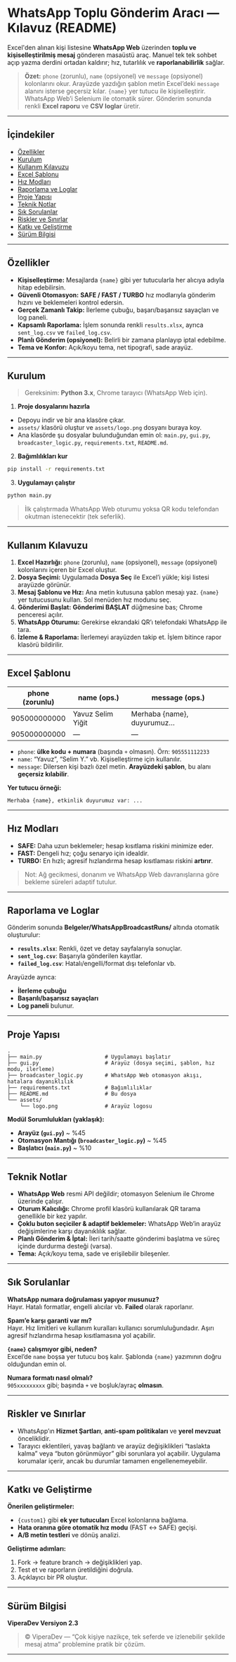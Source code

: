# WhatsApp Toplu Gönderim Aracı — Kılavuz (README)

Excel'den alınan kişi listesine **WhatsApp Web** üzerinden **toplu ve kişiselleştirilmiş mesaj** gönderen masaüstü araç. Manuel tek tek sohbet açıp yazma derdini ortadan kaldırır; hız, tutarlılık ve **raporlanabilirlik** sağlar.

> **Özet:** `phone` (zorunlu), `name` (opsiyonel) ve `message` (opsiyonel) kolonlarını okur. Arayüzde yazdığın şablon metin Excel’deki `message` alanını isterse geçersiz kılar. `{name}` yer tutucu ile kişiselleştirir. WhatsApp Web’i Selenium ile otomatik sürer. Gönderim sonunda renkli **Excel raporu** ve **CSV loglar** üretir.

---

## İçindekiler

- [Özellikler](#özellikler)
- [Kurulum](#kurulum)
- [Kullanım Kılavuzu](#kullanım-kılavuzu)
- [Excel Şablonu](#excel-şablonu)
- [Hız Modları](#hız-modları)
- [Raporlama ve Loglar](#raporlama-ve-loglar)
- [Proje Yapısı](#proje-yapısı)
- [Teknik Notlar](#teknik-notlar)
- [Sık Sorulanlar](#sık-sorulanlar)
- [Riskler ve Sınırlar](#riskler-ve-sınırlar)
- [Katkı ve Geliştirme](#katkı-ve-geliştirme)
- [Sürüm Bilgisi](#sürüm-bilgisi)

---

## Özellikler

- **Kişiselleştirme:** Mesajlarda `{name}` gibi yer tutucularla her alıcıya adıyla hitap edebilirsin.
- **Güvenli Otomasyon:** **SAFE / FAST / TURBO** hız modlarıyla gönderim hızını ve beklemeleri kontrol edersin.
- **Gerçek Zamanlı Takip:** İlerleme çubuğu, başarı/başarısız sayaçları ve log paneli.
- **Kapsamlı Raporlama:** İşlem sonunda renkli `results.xlsx`, ayrıca `sent_log.csv` ve `failed_log.csv`.
- **Planlı Gönderim (opsiyonel):** Belirli bir zamana planlayıp iptal edebilme.
- **Tema ve Konfor:** Açık/koyu tema, net tipografi, sade arayüz.

---

## Kurulum

> Gereksinim: **Python 3.x**, Chrome tarayıcı (WhatsApp Web için).

1) **Proje dosyalarını hazırla**
- Depoyu indir ve bir ana klasöre çıkar.
- `assets/` klasörü oluştur ve `assets/logo.png` dosyanı buraya koy.
- Ana klasörde şu dosyalar bulunduğundan emin ol: `main.py`, `gui.py`, `broadcaster_logic.py`, `requirements.txt`, `README.md`.

2) **Bağımlılıkları kur**
```bash
pip install -r requirements.txt
```

3) **Uygulamayı çalıştır**
```bash
python main.py
```

> İlk çalıştırmada WhatsApp Web oturumu yoksa QR kodu telefondan okutman istenecektir (tek seferlik).

---

## Kullanım Kılavuzu

1. **Excel Hazırlığı:** `phone` (zorunlu), `name` (opsiyonel), `message` (opsiyonel) kolonlarını içeren bir Excel oluştur.
2. **Dosya Seçimi:** Uygulamada **Dosya Seç** ile Excel’i yükle; kişi listesi arayüzde görünür.
3. **Mesaj Şablonu ve Hız:** Ana metin kutusuna şablon mesajı yaz. `{name}` yer tutucusunu kullan. Sol menüden hız modunu seç.
4. **Gönderimi Başlat:** **Gönderimi BAŞLAT** düğmesine bas; Chrome penceresi açılır.
5. **WhatsApp Oturumu:** Gerekirse ekrandaki QR’ı telefondaki WhatsApp ile tara.
6. **İzleme & Raporlama:** İlerlemeyi arayüzden takip et. İşlem bitince rapor klasörü bildirilir.

---

## Excel Şablonu

| phone (zorunlu) | name (ops.)         | message (ops.)              |
|-----------------|---------------------|-----------------------------|
| 905000000000    | Yavuz Selim Yiğit   | Merhaba {name}, duyurumuz…  |
| 905000000000    | —                   | —                           |

- `phone`: **ülke kodu + numara** (başında `+` olmasın). Örn: `905551112233`
- `name`: “Yavuz”, “Selim Y.” vb. Kişiselleştirme için kullanılır.
- `message`: Dilersen kişi bazlı özel metin. **Arayüzdeki şablon**, bu alanı **geçersiz kılabilir**.

**Yer tutucu örneği:**
```
Merhaba {name}, etkinlik duyurumuz var: ...
```

---

## Hız Modları

- **SAFE:** Daha uzun beklemeler; hesap kısıtlama riskini minimize eder.
- **FAST:** Dengeli hız; çoğu senaryo için idealdir.
- **TURBO:** En hızlı; agresif hızlandırma hesap kısıtlaması riskini **artırır**.

> Not: Ağ gecikmesi, donanım ve WhatsApp Web davranışlarına göre bekleme süreleri adaptif tutulur.

---

## Raporlama ve Loglar

Gönderim sonunda **Belgeler/WhatsAppBroadcastRuns/** altında otomatik oluşturulur:

- **`results.xlsx`**: Renkli, özet ve detay sayfalarıyla sonuçlar.
- **`sent_log.csv`**: Başarıyla gönderilen kayıtlar.
- **`failed_log.csv`**: Hatalı/engelli/format dışı telefonlar vb.

Arayüzde ayrıca:
- **İlerleme çubuğu**
- **Başarılı/başarısız sayaçları**
- **Log paneli** bulunur.

---

## Proje Yapısı

```
.
├── main.py                    # Uygulamayı başlatır
├── gui.py                     # Arayüz (dosya seçimi, şablon, hız modu, ilerleme)
├── broadcaster_logic.py       # WhatsApp Web otomasyon akışı, hatalara dayanıklılık
├── requirements.txt           # Bağımlılıklar
├── README.md                  # Bu dosya
└── assets/
    └── logo.png               # Arayüz logosu
```

**Modül Sorumlulukları (yaklaşık):**
- **Arayüz (`gui.py`)** ~ %45  
- **Otomasyon Mantığı (`broadcaster_logic.py`)** ~ %45  
- **Başlatıcı (`main.py`)** ~ %10

---

## Teknik Notlar

- **WhatsApp Web** resmi API değildir; otomasyon Selenium ile Chrome üzerinde çalışır.
- **Oturum Kalıcılığı:** Chrome profil klasörü kullanılarak QR tarama genellikle bir kez yapılır.
- **Çoklu buton seçiciler & adaptif beklemeler:** WhatsApp Web’in arayüz değişimlerine karşı dayanıklılık sağlar.
- **Planlı Gönderim & İptal:** İleri tarih/saatte gönderimi başlatma ve süreç içinde durdurma desteği (varsa).
- **Tema:** Açık/koyu tema, sade ve erişilebilir bileşenler.

---

## Sık Sorulanlar

**WhatsApp numara doğrulaması yapıyor musunuz?**  
Hayır. Hatalı formatlar, engelli alıcılar vb. **Failed** olarak raporlanır.

**Spam’e karşı garanti var mı?**  
Hayır. Hız limitleri ve kullanım kuralları kullanıcı sorumluluğundadır. Aşırı agresif hızlandırma hesap kısıtlamasına yol açabilir.

**`{name}` çalışmıyor gibi, neden?**  
Excel’de `name` boşsa yer tutucu boş kalır. Şablonda `{name}` yazımının doğru olduğundan emin ol.

**Numara formatı nasıl olmalı?**  
`905xxxxxxxxx` gibi; başında `+` ve boşluk/ayraç **olmasın**.

---

## Riskler ve Sınırlar

- WhatsApp’ın **Hizmet Şartları**, **anti-spam politikaları** ve **yerel mevzuat** önceliklidir.
- Tarayıcı eklentileri, yavaş bağlantı ve arayüz değişiklikleri “taslakta kalma” veya “buton görünmüyor” gibi sorunlara yol açabilir. Uygulama korumalar içerir, ancak bu durumlar tamamen engellenemeyebilir.

---

## Katkı ve Geliştirme

**Önerilen geliştirmeler:**
- `{custom1}` gibi **ek yer tutucuları** Excel kolonlarına bağlama.
- **Hata oranına göre otomatik hız modu** (FAST ↔ SAFE) geçişi.
- **A/B metin testleri** ve dönüş analizi.

**Geliştirme adımları:**
1. Fork → feature branch → değişiklikleri yap.
2. Test et ve raporların üretildiğini doğrula.
3. Açıklayıcı bir PR oluştur.

---

## Sürüm Bilgisi

**ViperaDev Versiyon 2.3**

> © ViperaDev — “Çok kişiye nazikçe, tek seferde ve izlenebilir şekilde mesaj atma” problemine pratik bir çözüm.

---
